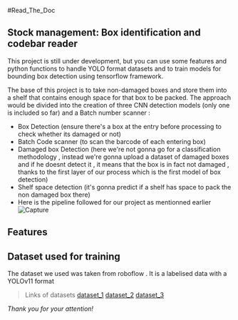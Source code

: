 #Read_The_Doc

## Stock management: Box identification and codebar reader



This project is still under development, but you can use some features and python functions to handle YOLO format datasets and to train models for bounding box detection using tensorflow framework.

The base of this project is to take non-damaged boxes and store them into a shelf that contains enough space for that box to be packed.
The approach would be divided into the creation of three CNN detection models (only one is included so far) and a Batch number scanner :

- Box Detection (ensure there's a box at the entry before processing to check whether its damaged or not)
- Batch Code scanner (to scan the barcode of each entering box)
- Damaged box Detection (here we're not gonna go for a classification methodology , instead we're gonna upload a dataset of damaged boxes and if he doesnt detect it , it means that the box is in fact not damaged , thanks to the first layer of our process which is the first model of box detection)
- Shelf space detection (it's gonna predict if a shelf has space to pack the non damaged box there)
- Here is the pipeline followed for our project as mentionned earlier 
![Capture](https://github.com/user-attachments/assets/b62e0636-3520-40b8-91d6-d740a3aa4231)

## Features

## Dataset used for training
The dataset we used was taken from roboflow . It is a labelised data with a YOLOv11 format

> Links of datasets
[dataset_1](https://universe.roboflow.com/yolov7-scbtt/box-detection-xuvru/dataset/1)
[dataset_2](https://universe.roboflow.com/ece4191-xcxot/cardboard-box-detection-mxqjh/dataset/1)
[dataset_3](https://universe.roboflow.com/yolov3tiny/box-detection-f04xv/dataset/3)



*Thank you for your attention!*
